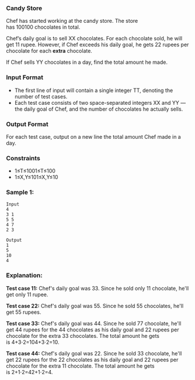### Candy Store

Chef has started working at the candy store. The store has 100100 chocolates in total.

Chef’s daily goal is to sell XX chocolates. For each chocolate sold, he will get 11 rupee. However, if Chef exceeds his daily goal, he gets 22 rupees per chocolate for each **extra** chocolate.

If Chef sells YY chocolates in a day, find the total amount he made.

### Input Format

-   The first line of input will contain a single integer TT, denoting the number of test cases.
-   Each test case consists of two space-separated integers XX and YY — the daily goal of Chef, and the number of chocolates he actually sells.

### Output Format

For each test case, output on a new line the total amount Chef made in a day.

### Constraints

-   1≤T≤1001≤T≤100
-   1≤X,Y≤101≤X,Y≤10

### Sample 1:

```
Input
4
3 1
5 5
4 7
2 3
```

```
Output
1
5
10
4
```

### Explanation:

**Test case 11:** Chef's daily goal was 33. Since he sold only 11 chocolate, he'll get only 11 rupee.

**Test case 22:** Chef's daily goal was 55. Since he sold 55 chocolates, he'll get 55 rupees.

**Test case 33:** Chef's daily goal was 44. Since he sold 77 chocolate, he'll get 44 rupees for the 44 chocolates as his daily goal and 22 rupees per chocolate for the extra 33 chocolates. The total amount he gets is 4+3⋅2=104+3⋅2=10.

**Test case 44:** Chef's daily goal was 22. Since he sold 33 chocolate, he'll get 22 rupees for the 22 chocolates as his daily goal and 22 rupees per chocolate for the extra 11 chocolate. The total amount he gets is 2+1⋅2=42+1⋅2=4.
